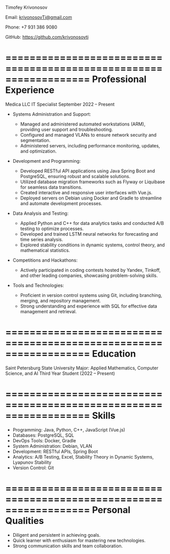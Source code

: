 Timofey Krivonosov

Email: krivonosovTi@gmail.com

Phone: +7 931 386 9080

GitHub: https://github.com/krivonosovti

==================================================================
Professional Experience
==================================================================

Medica LLC
IT Specialist
September 2022 – Present

- Systems Administration and Support:
  - Managed and administered automated workstations (ARM), providing user support and troubleshooting.
  - Configured and managed VLANs to ensure network security and segmentation.
  - Administered servers, including performance monitoring, updates, and optimization.

- Development and Programming:
  - Developed RESTful API applications using Java Spring Boot and PostgreSQL, ensuring robust and scalable solutions.
  - Utilized database migration frameworks such as Flyway or Liquibase for seamless data transitions.
  - Created interactive and responsive user interfaces with Vue.js.
  - Deployed servers on Debian using Docker and Gradle to streamline and automate development processes.

- Data Analysis and Testing:
  - Applied Python and C++ for data analytics tasks and conducted A/B testing to optimize processes.
  - Developed and trained LSTM neural networks for forecasting and time series analysis.
  - Explored stability conditions in dynamic systems, control theory, and mathematical statistics.

- Competitions and Hackathons:
  - Actively participated in coding contests hosted by Yandex, Tinkoff, and other leading companies, showcasing problem-solving skills.

- Tools and Technologies:
  - Proficient in version control systems using Git, including branching, merging, and repository management.
  - Strong understanding and experience with SQL for effective data management and retrieval.

==================================================================
Education
==================================================================

Saint Petersburg State University
Major: Applied Mathematics, Computer Science, and AI
Third Year Student (2022 – Present)

==================================================================
Skills
==================================================================

- Programming: Java, Python, C++, JavaScript (Vue.js)
- Databases: PostgreSQL, SQL
- DevOps Tools: Docker, Gradle
- System Administration: Debian, VLAN
- Development: RESTful APIs, Spring Boot
- Analytics: A/B Testing, Excel, Stability Theory in Dynamic Systems, Lyapunov Stability
- Version Control: Git

==================================================================
Personal Qualities
==================================================================

- Diligent and persistent in achieving goals.
- Quick learner with enthusiasm for mastering new technologies.
- Strong communication skills and team collaboration.

